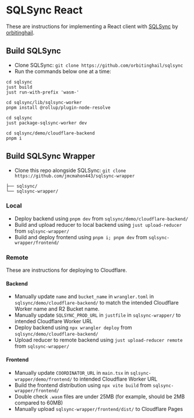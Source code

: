 # SQLSync React
These are instructions for implementing a React client with [SQLSync](https://github.com/orbitinghail/sqlsync) by [orbitinghail](https://github.com/orbitinghail).

## Build SQLSync
* Clone SQLSync: `git clone https://github.com/orbitinghail/sqlsync`
* Run the commands below one at a time:
```
cd sqlsync
just build
just run-with-prefix 'wasm-'

cd sqlsync/lib/sqlsync-worker
pnpm install @rollup/plugin-node-resolve

cd sqlsync
just package-sqlsync-worker dev

cd sqlsync/demo/cloudflare-backend
pnpm i
```

## Build SQLSync Wrapper
* Clone this repo alongside SQLSync: `git clone https://github.com/jmcmahon443/sqlsync-wrapper`
```
├── sqlsync/
└── sqlsync-wrapper/
```

### Local
* Deploy backend using `pnpm dev` from `sqlsync/demo/cloudflare-backend/`
* Build and upload reducer to local backend using `just upload-reducer` from `sqlsync-wrapper/`
* Build and deploy frontend using `pnpm i; pnpm dev` from `sqlsync-wrapper/frontend/`

### Remote
These are instructions for deploying to Cloudflare.

#### Backend
* Manually update `name` and `bucket_name` in `wrangler.toml` in `sqlsync/demo/cloudflare-backend/` to match the intended Cloudflare Worker name and R2 Bucket name.
* Manually update `SQLSYNC_PROD_URL` in `justfile` in `sqlsync-wrapper/` to intended Cloudflare Worker URL
* Deploy backend using `npx wrangler deploy` from `sqlsync/demo/cloudflare-backend/`
* Upload reducer to remote backend using `just upload-reducer remote` from `sqlsync-wrapper/`

#### Frontend
* Manually update `COORDINATOR_URL` in `main.tsx` in `sqlsync-wrapper/demo/frontend/` to intended Cloudflare Worker URL
* Build the frontend distribution using `npx vite build` from `sqlsync-wrapper/frontend/`
* Double check `.wasm` files are under 25MB (for example, should be 2MB compared to 60MB)
* Manually upload `sqlsync-wrapper/frontend/dist/` to Cloudflare Pages
